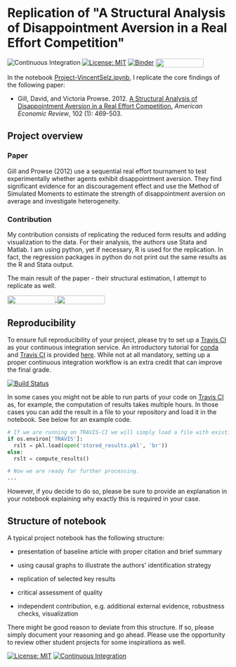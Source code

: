# Replication of "A Structural Analysis of Disappointment Aversion in a Real Effort Competition"

![Continuous Integration](https://github.com/HumanCapitalAnalysis/microeconometrics-course-project-VincentSelz/workflows/Continuous%20Integration/badge.svg)
[![License: MIT](https://img.shields.io/badge/License-MIT-yellow.svg)](https://opensource.org/licenses/MIT)
[![Binder](https://mybinder.org/badge_logo.svg)](https://mybinder.org/v2/gh/HumanCapitalAnalysis/microeconometrics-course-project-VincentSelz/master?urlpath=https%3A%2F%2Fgithub.com%2FHumanCapitalAnalysis%2Fmicroeconometrics-course-project-VincentSelz%2Fblob%2Fmaster%2FProject-VincentSelz.ipynb)
<a href="https://nbviewer.jupyter.org/github/HumanCapitalAnalysis/microeconometrics-course-project-VincentSelz/blob/master/Project-VincentSelz.ipynb"
   target="_parent">
   <img align="center"
  src="https://raw.githubusercontent.com/jupyter/design/master/logos/Badges/nbviewer_badge.png"
      width="109" height="20"></a>


In the notebook [Project-VincentSelz.ipynb](https://github.com/HumanCapitalAnalysis/microeconometrics-course-project-VincentSelz/blob/master/Project-VincentSelz.ipynb), I replicate the core findings of the following paper:

* Gill, David, and Victoria Prowse. 2012. [A Structural Analysis of Disappointment Aversion in a Real Effort Competition.](https://www.aeaweb.org/articles?id=10.1257/aer.102.1.469) *American Economic Review*, 102 (1): 469-503.

## Project overview

### Paper

Gill and Prowse (2012) use a sequential real effort tournament to test experimentally whether agents exhibit disappointment aversion. They find significant evidence for an discouragement effect and use the Method of Simulated Moments to estimate the strength of disappointment aversion on average and investigate heterogeneity.

### Contribution

My contribution consists of replicating the reduced form results and adding visualization to the data. For their analysis, the authors use Stata and Matlab. I am using python, yet if necessary, R is used for the replication. In fact, the regression packages in python do not print out the same results as the R and Stata output.

The main result of the paper - their structural estimation, I attempt to replicate as well.


<a href="https://nbviewer.jupyter.org/github/HumanCapitalAnalysis/template-course-project/blob/master/example_project.ipynb"
   target="_parent">
   <img align="center"
  src="https://raw.githubusercontent.com/jupyter/design/master/logos/Badges/nbviewer_badge.png"
      width="109" height="20">
</a>
<a href="https://mybinder.org/v2/gh/HumanCapitalAnalysis/template-course-project/master?filepath=example_project.ipynb"
    target="_parent">
    <img align="center"
       src="https://mybinder.org/badge_logo.svg"
       width="109" height="20">
</a>

## Reproducibility

To ensure full reproducibility of your project, please try to set up a [Travis CI](https://travis-ci.org) as your continuous integration service. An introductory tutorial for [conda](https://conda.io) and [Travis CI](https://docs.travis-ci.com/) is provided [here](https://github.com/HumanCapitalAnalysis/template-course-project/blob/master/tutorial_conda_travis.ipynb). While not at all mandatory, setting up a proper continuous integration workflow is an extra credit that can improve the final grade.

[![Build Status](https://travis-ci.org/HumanCapitalAnalysis/template-course-project.svg?branch=master)](https://travis-ci.org/HumanCapitalAnalysis/template-course-project)

In some cases you might not be able to run parts of your code on  [Travis CI](https://travis-ci.org) as, for example, the computation of results takes multiple hours. In those cases you can add the result in a file to your repository and load it in the notebook. See below for an example code.

```python
# If we are running on TRAVIS-CI we will simply load a file with existing results.
if os.environ['TRAVIS']:
  rslt = pkl.load(open('stored_results.pkl', 'br'))
else:
  rslt = compute_results()

# Now we are ready for further processing.
...
```

However, if you decide to do so, please be sure to provide an explanation in your notebook explaining why exactly this is required in your case.

## Structure of notebook

A typical project notebook has the following structure:

* presentation of baseline article with proper citation and brief summary

* using causal graphs to illustrate the authors' identification strategy

* replication of selected key results

* critical assessment of quality

* independent contribution, e.g. additional external evidence, robustness checks, visualization

There might be good reason to deviate from this structure. If so, please simply document your reasoning and go ahead. Please use the opportunity to review other student projects for some inspirations as well.

[![License: MIT](https://img.shields.io/badge/License-MIT-blue.svg)](https://github.com/HumanCapitalAnalysis/template-course-project/blob/master/LICENSE)
[![Continuous Integration](https://github.com/HumanCapitalAnalysis/template-course-project/workflows/Continuous%20Integration/badge.svg)](https://github.com/HumanCapitalAnalysis/template-course-project/actions)
